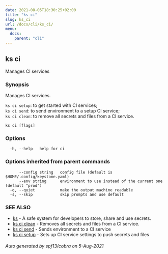 ```yaml
---
date: 2021-08-05T18:30:25+02:00
title: "ks ci"
slug: ks_ci
url: /docs/cli/ks_ci/
menu:
  docs:
    parent: "cli"
---
```

## ks ci

Manages CI services

### Synopsis

Manages CI services.

  `ks ci setup`: to get started with CI services;  
  `ks ci send`:  to send environment to a setup CI service;  
  `ks ci clean`: to remove all secrets and files from a CI service.


```
ks ci [flags]
```

### Options

```
  -h, --help   help for ci
```

### Options inherited from parent commands

```
      --config string   config file (default is $HOME/.config/keystone.yaml)
      --env string      environment to use instead of the current one (default "prod")
  -q, --quiet           make the output machine readable
  -s, --skip            skip prompts and use default
```

### SEE ALSO

* [ks](/docs/cli/ks/)	 - A safe system for developers to store, share and use secrets.
* [ks ci clean](/docs/cli/ks_ci_clean/)	 - Removes all secrets and files from a CI service.
* [ks ci send](/docs/cli/ks_ci_send/)	 - Sends environment to a CI service
* [ks ci setup](/docs/cli/ks_ci_setup/)	 - Sets up CI service settings to push secrets and files

###### Auto generated by spf13/cobra on 5-Aug-2021
